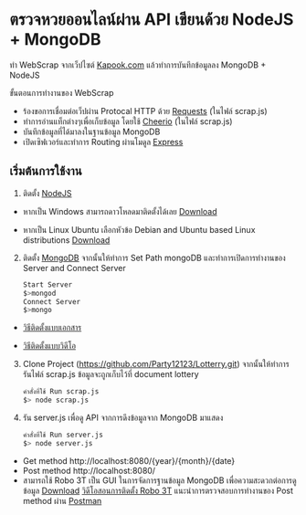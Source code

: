 # ตรวจหวยออนไลน์ผ่าน API เขียนด้วย NodeJS + MongoDB
ทำ WebScrap จากเว็ปไซต์ [Kapook.com]( http://lottery.kapook.com/history.html) แล้วทำการบันทึกข้อมูลลง MongoDB + NodeJS

ขั้นตอนการทำงานของ WebScrap
- ร้องขอการเชื่อมต่อเว็ปผ่าน Protocal HTTP ด้วย [Requests](https://www.npmjs.com/package/request) (ในไฟล์ scrap.js) 
- ทำการอ่านแท็กต่างๆเพื่อเก็บข้อมูล โดยใช้ [Cheerio](https://github.com/cheeriojs/cheerio) (ในไฟล์ scrap.js)
- บันทึกข้อมูลที่ได้มาลงในฐานข้อมูล MongoDB
- เปิดเซิฟเวอร์และทำการ Routing ผ่านโมดูล [Express](https://www.npmjs.com/package/express)

## เริ่มต้นการใช้งาน
1. ติดตั้ง [NodeJS]( https://nodejs.org/en/) 

- หากเป็น Windows สามารถดาวโหลดมาติดตั้งได้เลย [Download](https://nodejs.org/en/download/)

- หากเป็น Linux Ubuntu เลือกหัวข้อ Debian and Ubuntu based Linux distributions [Download](https://nodejs.org/en/download/package-manager/#arch-linux)

2. ติดตั้ง [MongoDB](https://www.mongodb.com/download-center?jmp=nav) จากนั้นให้ทำการ Set Path mongoDB และทำการเปิดการทำงานของ Server  and Connect Server
			
     ```sh
    Start Server
     $>mongod
    Connect Server
    $>mongo
    ```
- [วิธีติดตั้งแบบเอกสาร](https://docs.mongodb.com/manual/tutorial/install-mongodb-on-windows/)
	
- [ วิธีติดตั้งแบบวิดีโอ](https://www.youtube.com/watch?v=IPV2Z3f-WMk)

3. Clone Project (https://github.com/Party12123/Lotterry.git) จากนั้นให้ทำการรันไฟล์ scrap.js ข้อมูลจะถูกเก็บไว้ที่ document lottery
     ```sh
    คำสั่งที่ใช้ Run scrap.js
     $> node scrap.js
    ```
4. รัน server.js เพื่อดู API จากการดึงข้อมูลจาก MongoDB มาแสดง
     ```sh
    คำสั่งที่ใช้ Run server.js
     $> node server.js
    ```
- Get method http://localhost:8080/{year}/{month}/{date}
- Post method http://localhost:8080/
- สามารถใช้ Robo 3T เป็น  GUI ในการจัดการฐานข้อมูล MongoDB เพื่อความสะดวกต่อการดูข้อมูล [Download](https://robomongo.org/)  [ วิดีโอสอนการติดตั้ง Robo 3T](https://www.youtube.com/watch?v=0cxFyeQ4Vio)
  แนะนำการตรวจสอบการทำงานของ Post method ผ่าน [Postman](https://chrome.google.com/webstore/detail/postman/fhbjgbiflinjbdggehcddcbncdddomop?hl=th)
